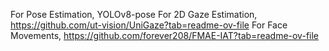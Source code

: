For Pose Estimation, YOLOv8-pose
For 2D Gaze Estimation, https://github.com/ut-vision/UniGaze?tab=readme-ov-file
For Face Movements, https://github.com/forever208/FMAE-IAT?tab=readme-ov-file

